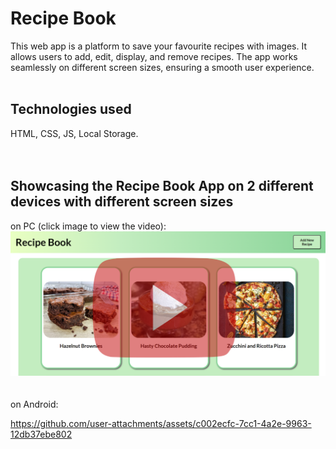 # Recipe Book
This web app is a platform to save your favourite recipes with images. It allows users to add, edit, display, and remove recipes.
The app works seamlessly on different screen sizes, ensuring a smooth user experience.
<br><br>

## Technologies used
HTML, CSS, JS, Local Storage.
<br><br><br>

## Showcasing the Recipe Book App on 2 different devices with different screen sizes</b><br>
on PC (click image to view the video):
[![Recipe Book Demo](recipebook.png)](https://youtu.be/XnB0f8EpNns)
<br><br><br>
on Android:

https://github.com/user-attachments/assets/c002ecfc-7cc1-4a2e-9963-12db37ebe802


